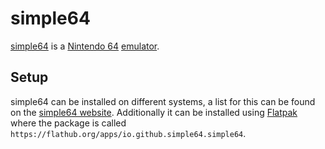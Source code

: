 # simple64

[simple64](https://simple64.github.io/) is a [Nintendo 64](/wiki/game.md)
[emulator](/wiki/game/emulators.md).

## Setup

simple64 can be installed on different systems, a list for this can be found on
the [simple64 website](https://simple64.github.io/).
Additionally it can be installed using [Flatpak](/wiki/linux/flatpak.md) where the
package is called `https://flathub.org/apps/io.github.simple64.simple64`.
